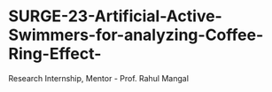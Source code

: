 # SURGE-23-Artificial-Active-Swimmers-for-analyzing-Coffee-Ring-Effect-
Research Internship, Mentor - Prof. Rahul Mangal

